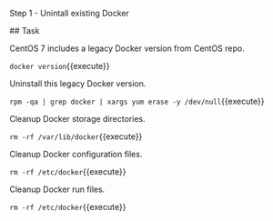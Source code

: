 Step 1 - Unintall existing Docker

## Task

CentOS 7 includes a legacy Docker version from CentOS repo.

`docker version`{{execute}}

Uninstall this legacy Docker version.

`rpm -qa | grep docker | xargs yum erase -y /dev/null`{{execute}}

Cleanup Docker storage directories.

`rm -rf /var/lib/docker`{{execute}}

Cleanup Docker configuration files.

`rm -rf /etc/docker`{{execute}}

Cleanup Docker run files.

`rm -rf /etc/docker`{{execute}}
